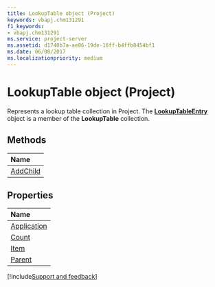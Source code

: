 ```yaml
---
title: LookupTable object (Project)
keywords: vbapj.chm131291
f1_keywords:
- vbapj.chm131291
ms.service: project-server
ms.assetid: d1740b7a-ae86-19de-16ff-b4ffb8454bf1
ms.date: 06/08/2017
ms.localizationpriority: medium
---
```



# LookupTable object (Project)

Represents a lookup table collection in Project. The **[LookupTableEntry](./Project.LookupTableEntry.md)** object is a member of the **LookupTable** collection.


## Methods

|Name|
|:-----|
|[AddChild](./Project.LookupTable.AddChild.md)|

## Properties

|Name|
|:-----|
|[Application](./Project.LookupTable.Application.md)|
|[Count](./Project.LookupTable.Count.md)|
|[Item](./Project.LookupTable.Item.md)|
|[Parent](./Project.LookupTable.Parent.md)|

[!include[Support and feedback](~/includes/feedback-boilerplate.md)]